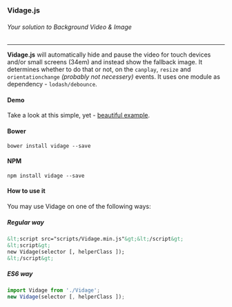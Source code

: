### Vidage.js
###### Your solution to Background Video & Image
---

**Vidage.js** will automatically hide and pause the video for touch devices and/or small screens (34em) and instead show the fallback image. It determines whether to do that or not, on the `canplay`, `resize` and `orientationchange` _(probably not necessery)_ events. It uses one module as dependency - `lodash/debounce`.

#### Demo
Take a look at this simple, yet - [beautiful example](https://dvlden.github.io/Vidage.js/).

#### Bower
`bower install vidage --save`

#### NPM
`npm install vidage --save`

#### How to use it
You may use Vidage on one of the following ways:

##### Regular way
```html
&lt;script src="scripts/Vidage.min.js"&gt;&lt;/script&gt;
&lt;script&gt;
new Vidage(selector [, helperClass ]);
&lt;/script&gt;
```

##### ES6 way
```javascript
import Vidage from './Vidage';
new Vidage(selector [, helperClass ]);
```
